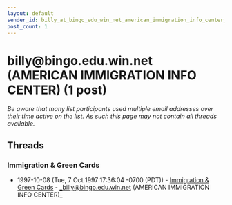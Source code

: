 ```yaml
---
layout: default
sender_id: billy_at_bingo_edu_win_net_american_immigration_info_center_
post_count: 1
---
```


# billy<span>@</span>bingo.edu.win.net (AMERICAN IMMIGRATION INFO CENTER) (1 post)

_Be aware that many list participants used multiple email addresses over their time active on the list. As such this page may not contain all threads available._

## Threads

### Immigration & Green Cards
+ 1997-10-08 (Tue, 7 Oct 1997 17:36:04 -0700 (PDT)) - [Immigration & Green Cards](/archive/1997/10/dacaa8600fae6d9685790bdb822c051d585522a010b6d0791c7f568c3a55f618) - _billy@bingo.edu.win.net (AMERICAN IMMIGRATION INFO CENTER)_

